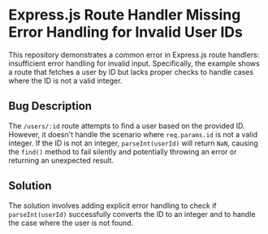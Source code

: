# Express.js Route Handler Missing Error Handling for Invalid User IDs

This repository demonstrates a common error in Express.js route handlers: insufficient error handling for invalid input.  Specifically, the example shows a route that fetches a user by ID but lacks proper checks to handle cases where the ID is not a valid integer.

## Bug Description
The `/users/:id` route attempts to find a user based on the provided ID.  However, it doesn't handle the scenario where `req.params.id` is not a valid integer.  If the ID is not an integer, `parseInt(userId)` will return `NaN`, causing the `find()` method to fail silently and potentially throwing an error or returning an unexpected result.

## Solution
The solution involves adding explicit error handling to check if `parseInt(userId)` successfully converts the ID to an integer and to handle the case where the user is not found.